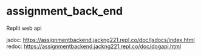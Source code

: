 # assignment_back_end

Replit web api

jsdoc: https://assignmentbackend.jackng221.repl.co/doc/jsdocs/index.html \
redoc: https://assignmentbackend.jackng221.repl.co/doc/dogapi.html
